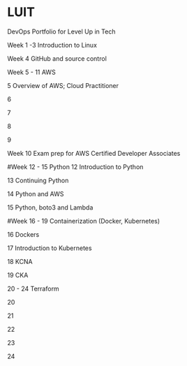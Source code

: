 # LUIT
DevOps Portfolio for Level Up in Tech

Week 1 -3 
Introduction to Linux

Week 4 GitHub and source control

Week 5 - 11 AWS

5 Overview of AWS; Cloud Practitioner

6 

7 

8 

9 

Week 10 Exam prep for AWS Certified Developer Associates

#Week 12 - 15 Python
12 Introduction to Python

13 Continuing Python

14 Python and AWS

15 Python, boto3 and Lambda

#Week 16 - 19 Containerization (Docker, Kubernetes)

16 Dockers

17 Introduction to Kubernetes

18 KCNA

19 CKA 

20 - 24 Terraform

20

21

22

23

24

